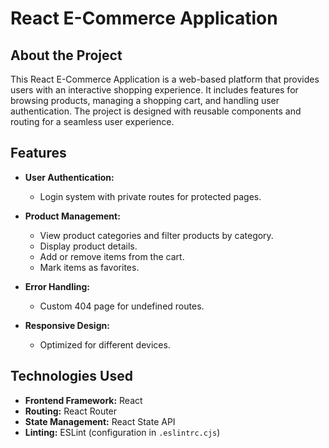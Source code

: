 # React E-Commerce Application

## About the Project

This React E-Commerce Application is a web-based platform that provides users with an interactive shopping experience. It includes features for browsing products, managing a shopping cart, and handling user authentication. The project is designed with reusable components and routing for a seamless user experience.

## Features

- **User Authentication:**
  - Login system with private routes for protected pages.
  
- **Product Management:**
  - View product categories and filter products by category.
  - Display product details.
  - Add or remove items from the cart.
  - Mark items as favorites.
  
- **Error Handling:**
  - Custom 404 page for undefined routes.
  
- **Responsive Design:**
  - Optimized for different devices.

## Technologies Used

- **Frontend Framework:** React
- **Routing:** React Router
- **State Management:** React State API
- **Linting:** ESLint (configuration in `.eslintrc.cjs`)
